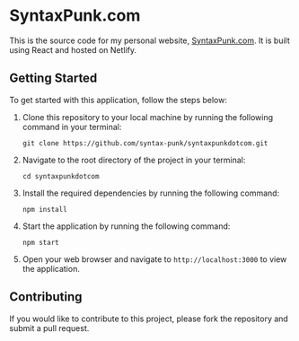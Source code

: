 # SyntaxPunk.com

This is the source code for my personal website, [SyntaxPunk.com](https://syntaxpunk.com/). It is built using React and hosted on Netlify.

## Getting Started

To get started with this application, follow the steps below:

1. Clone this repository to your local machine by running the following command in your terminal:
   ```
   git clone https://github.com/syntax-punk/syntaxpunkdotcom.git
   ```

2. Navigate to the root directory of the project in your terminal:
   ```
   cd syntaxpunkdotcom
   ```

3. Install the required dependencies by running the following command:
   ```
   npm install
   ```

4. Start the application by running the following command:
   ```
   npm start
   ```

5. Open your web browser and navigate to `http://localhost:3000` to view the application.

## Contributing

If you would like to contribute to this project, please fork the repository and submit a pull request.
